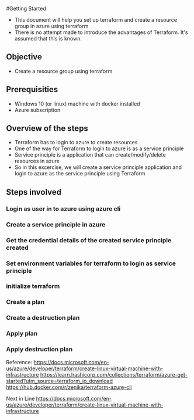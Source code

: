 #Getting Started
* This document will help you set up terraform and create a resource group in azure using terraform
* There is no attempt made to introduce the advantages of Terraform. It's assumed that this is known.

## Objective
* Create a resource group using terraform

## Prerequisities
* Windows 10 (or linux) machine with docker installed
* Azure subscription

## Overview of the steps
* Terraform has to login to azure to create resources
* One of the way for Terraform to login to azure is as a service principle
* Service principle is a application that can create/modify/delete resources in azure
* So in this excercise, we will create a service principle application and login to azure as the service principle using Terraform

## Steps involved

### Login as user in to azure using azure cli

### Create a service principle in azure

### Get the credential details of the created service principle created

### Set environment variables for terraform to login as service principle

### initialize terraform

### Create a plan

### Create a destruction plan

### Apply plan

### Apply destruction plan

Reference:
https://docs.microsoft.com/en-us/azure/developer/terraform/create-linux-virtual-machine-with-infrastructure
https://learn.hashicorp.com/collections/terraform/azure-get-started?utm_source=terraform_io_download
https://hub.docker.com/r/zenika/terraform-azure-cli


Next in Line
https://docs.microsoft.com/en-us/azure/developer/terraform/create-linux-virtual-machine-with-infrastructure





